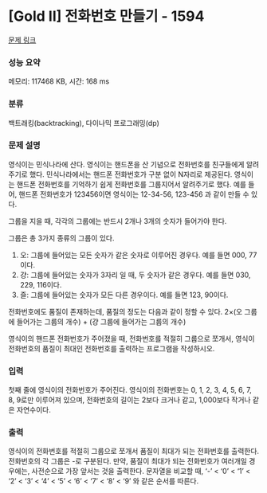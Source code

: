 # [Gold II] 전화번호 만들기 - 1594 

[문제 링크](https://www.acmicpc.net/problem/1594) 

### 성능 요약

메모리: 117468 KB, 시간: 168 ms

### 분류

백트래킹(backtracking), 다이나믹 프로그래밍(dp)

### 문제 설명

<p>영식이는 민식나라에 산다. 영식이는 핸드폰을 산 기념으로 전화번호를 친구들에게 알려주기로 했다. 민식나라에서는 핸드폰 전화번호가 구분 없이 N자리로 제공된다. 영식이는 핸드폰 전화번호를 기억하기 쉽게 전화번호를 그룹지어서 알려주기로 했다. 예를 들어, 핸드폰 전화번호가 123456이면 영식이는 12-34-56, 123-456 과 같이 만들 수 있다.</p>

<p>그룹을 지을 때, 각각의 그룹에는 반드시 2개나 3개의 숫자가 들어가야 한다.</p>

<p>그룹은 총 3가지 종류의 그룹이 있다.</p>

<ol>
	<li>오: 그룹에 들어있는 모든 숫자가 같은 숫자로 이루어진 경우다. 예를 들면 000, 77이다.</li>
	<li>걍: 그룹에 들어있는 숫자가 3자리 일 때, 두 숫자가 같은 경우다. 예를 들면 030, 229, 116이다.</li>
	<li>즐: 그룹에 들어있는 숫자가 모든 다른 경우이다. 예를 들면 123, 90이다.</li>
</ol>

<p>전화번호에도 품질이 존재하는데, 품질의 정도는 다음과 같이 정할 수 있다. 2×(오 그룹에 들어가는 그룹의 개수) + (걍 그룹에 들어가는 그룹의 개수)</p>

<p>영식이의 핸드폰 전화번호가 주어졌을 때, 전화번호를 적절히 그룹으로 쪼개서, 영식이 전화번호의 품질이 최대인 전화번호를 출력하는 프로그램을 작성하시오.</p>

### 입력 

 <p>첫째 줄에 영식이의 전화번호가 주어진다. 영식이의 전화번호는 0, 1, 2, 3, 4, 5, 6, 7, 8, 9로만 이루어져 있으며, 전화번호의 길이는 2보다 크거나 같고, 1,000보다 작거나 같은 자연수이다.</p>

### 출력 

 <p>영식이의 전화번호를 적절히 그룹으로 쪼개서 품질이 최대가 되는 전화번호를 출력한다. 전화번호의 각 그룹은 -로 구분된다. 만약, 품질이 최대가 되는 전화번호가 여러개일 경우에는, 사전순으로 가장 앞서는 것을 출력한다. 문자열을 비교할 때, ‘-’ < ‘0’ < ‘1’ < ‘2’ < ‘3’ < ‘4’ < ‘5’ < ‘6’ < ‘7’ < ‘8’ < ‘9’ 와 같은 순서를 따른다.</p>


